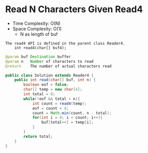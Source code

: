 # Read N Characters Given Read4

- Time Complexity: O(N)
- Space Complexity: O(1)
  - N as length of buf

```
The read4 API is defined in the parent class Reader4.
    int read4(char[] buf4);
```
```java
@param buf Destination buffer
@param n   Number of characters to read
@return    The number of actual characters read

public class Solution extends Reader4 {
    public int read(char[] buf, int n) {
        boolean eof = false;
        char[] temp = new char[4];
        int total = 0;
        while(!eof && total < n){
            int count = read4(temp);
            eof = count < 4;
            count = Math.min(count, n - total);
            for(int i = 0; i < count; i++){
                buf[total++] = temp[i];
            }
        }
        return total;
    }
}
```
